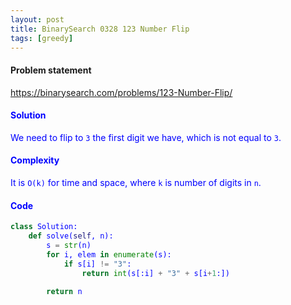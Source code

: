 ```yaml
---
layout: post
title: BinarySearch 0328 123 Number Flip
tags: [greedy]
---
```


#### Problem statement

<a href="https://binarysearch.com/problems/123-Number-Flip/"> <font color = blue>https://binarysearch.com/problems/123-Number-Flip/

#### Solution
We need to flip to `3` the first digit we have, which is not equal to `3`.

#### Complexity
It is `O(k)` for time and space, where `k` is number of digits in `n`.

#### Code
```python
class Solution:
    def solve(self, n):
        s = str(n)
        for i, elem in enumerate(s):
            if s[i] != "3":
                return int(s[:i] + "3" + s[i+1:])
        
        return n
```
